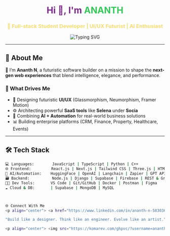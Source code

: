 <!-- Header Section -->
<h1 align="center" style="color:#7A288A;">Hi 👋, I'm <span style="color:#34C759;">ANANTH</span></h1>
<h3 align="center" style="color:#F7DC6F;">🚀 Full-stack Student Developer | UI/UX Futurist | AI Enthusiast</h3>

<p align="center">
  <img src="https://readme-typing-svg.demolab.com?font=Fira+Code&size=22&duration=3000&pause=1000&color=34C759&center=true&vCenter=true&width=440&lines=Elite+Developer;Creative+UI%2FUX+Designer;Open+Source+Lover;AI+Engineer+in+Progress" alt="Typing SVG" />
</p>

---

<!-- About Me -->
## 💎 About Me

🌌 I’m **Ananth N**, a futuristic software builder on a mission to shape the **next-gen web experiences** that blend intelligence, elegance, and performance.

### 🧠 What Drives Me
- 🎨 Designing futuristic **UI/UX** (Glassmorphism, Neumorphism, Framer Motion)
- ⚙️ Architecting powerful **SaaS tools** like **Selena** under **Socia**
- 🧩 Combining **AI + Automation** for real-world business solutions
- 📊 Building enterprise platforms (CRM, Finance, Property, Healthcare, Events)

---

<!-- Tech Stack -->
## 🛠️ Tech Stack

```bash
💻 Languages:        JavaScript | TypeScript | Python | C++
🌐 Frontend:         React.js | Next.js | Tailwind CSS | Three.js | HTML5/CSS3
🧠 AI/Automation:    HuggingFace | OpenAI | Langchain | Zapier | GPT APIs
🗃️ Backend:          Node.js | Django | Supabase | Firebase | REST & GraphQL
🧑‍💻 Dev Tools:       VS Code | Git/GitHub | Docker | Postman | Figma
☁️ Cloud & DB:       | Supabase | MongoDB | MySQL



🌐 Connect With Me
<p align="center"> <a href="https://www.linkedin.com/in/ananth-n-583036233?utm_source=share&utm_campaign=share_via&utm_content=profile&utm_medium=android_app" target="_blank"> <img src="https://img.shields.io/badge/LinkedIn-Ananth.N-0077B5?style=for-the-badge&logo=linkedin&logoColor=white" /> </a> &nbsp; <a href="https://wa.link/pnboci" target="_blank"> <img src="https://img.shields.io/badge/WhatsApp-Message-25D366?style=for-the-badge&logo=whatsapp&logoColor=white" /> </a> </p>

"Build like a designer. Think like an engineer. Evolve like an artist."

<p align="center"> <img src="https://komarev.com/ghpvc/?username=ananthofficial&label=Profile+Views&color=7A288A&style=flat-square" alt="Profile views" /> </p> ```
